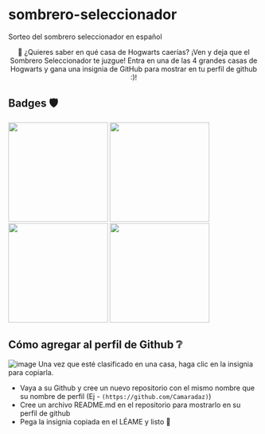 # sombrero-seleccionador
Sorteo del sombrero seleccionador en español

<p align="center">
🧹 ¿Quieres saber en qué casa de Hogwarts caerías? ¡Ven y deja que el Sombrero Seleccionador te juzgue! Entra en una de las 4 grandes casas de Hogwarts y gana una insignia de GitHub para mostrar en tu perfil de github :)!
</p>

## Badges 🛡️

<img src="https://github.com/prafulla-codes/sorting-hat/blob/master/pics/gryffindor_badge.gif" width="200px"></img>
<img src="https://github.com/prafulla-codes/sorting-hat/blob/master/pics/slytherin_badge.gif" width="200px"></img>
<img src="https://github.com/prafulla-codes/sorting-hat/blob/master/pics/hufflepuff_badge.gif" width="200px"></img>
<img src="https://github.com/prafulla-codes/sorting-hat/blob/master/pics/ravenclaw_badge.gif" width="200px"></img>

## Cómo agregar al perfil de Github ❔

![image](https://user-images.githubusercontent.com/36433104/142668271-5c9568a7-ff01-4b92-aea8-c2da13804200.png)
Una vez que esté clasificado en una casa, haga clic en la insignia para copiarla.

- Vaya a su Github y cree un nuevo repositorio con el mismo nombre que su nombre de perfil (Ej - ```(https://github.com/Camaradaz)```)
- Cree un archivo README.md en el repositorio para mostrarlo en su perfil de github
- Pega la insignia copiada en el LÉAME y listo 🎊


